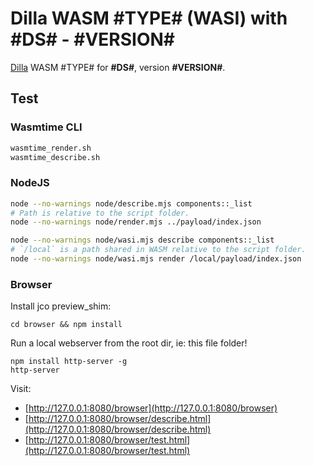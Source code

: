 # Dilla WASM #TYPE# (WASI) with #DS# - #VERSION#

[Dilla](https://dilla.io) WASM #TYPE# for __#DS#__, version __#VERSION#__.

## Test

### Wasmtime CLI

```bash
wasmtime_render.sh
wasmtime_describe.sh
```

### NodeJS

```bash
node --no-warnings node/describe.mjs components::_list
# Path is relative to the script folder.
node --no-warnings node/render.mjs ../payload/index.json
```

```bash
node --no-warnings node/wasi.mjs describe components::_list
# `/local` is a path shared in WASM relative to the script folder.
node --no-warnings node/wasi.mjs render /local/payload/index.json
```

### Browser

Install jco preview_shim:

```shell
cd browser && npm install
```

Run a local webserver from the root dir, ie: this file folder!

```shell
npm install http-server -g
http-server
```

Visit:

* [http://127.0.0.1:8080/browser](http://127.0.0.1:8080/browser)
* [http://127.0.0.1:8080/browser/describe.html](http://127.0.0.1:8080/browser/describe.html)
* [http://127.0.0.1:8080/browser/test.html](http://127.0.0.1:8080/browser/test.html)
